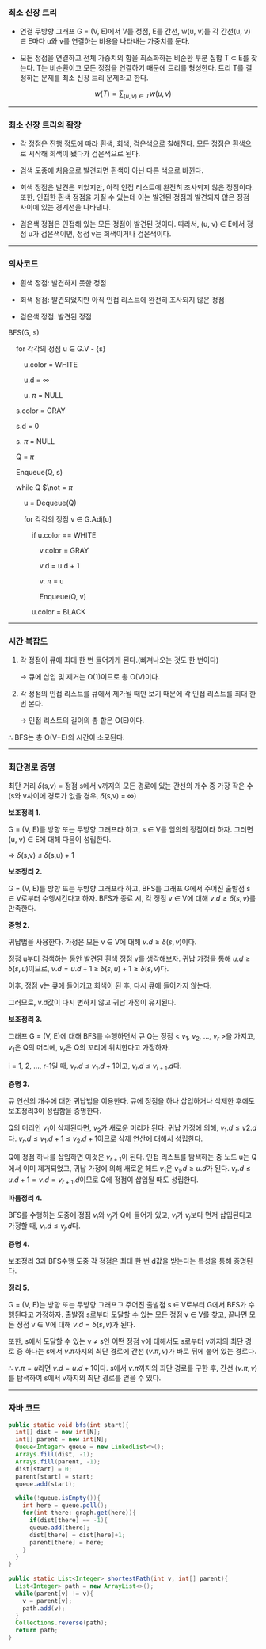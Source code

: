 ### 최소 신장 트리

* 연결 무방향 그래프 G = (V, E)에서 V를 정점, E를 간선, w(u, v)를 각 간선(u, v) $\in$ E마다 u와 v를 연결하는 비용을 나타내는 가중치를 둔다.

* 모든 정점을 연결하고 전체 가중치의 합을 최소화하는 비순환 부분 집합 T $\subset$ E를 찾는다. T는 비순환이고 모든 정점을 연결하기 때문에 트리를 형성한다. 트리 T를 결정하는 문제를 최소 신장 트리 문제라고 한다.

$$ w(T) = \sum_{(u,v)\in T}w(u, v)$$

<hr>

### 최소 신장 트리의 확장

* 각 정점은 진행 정도에 따라 흰색, 회색, 검은색으로 칠해진다. 모든 정점은 흰색으로 시작해 회색이 됐다가 검은색으로 된다.

* 검색 도중에 처음으로 발견되면 흰색이 아닌 다른 색으로 바뀐다. 

* 회색 정점은 발견은 되었지만, 아직 인접 리스트에 완전히 조사되지 않은 정점이다. 또한, 인접한 흰색 정점을 가질 수 있는데 이는 발견된 정점과 발견되지 않은 정점 사이에 있는 경계선을 나타낸다.

* 검은색 정점은 인접해 있는 모든 정점이 발견된 것이다. 따라서, (u, v) $\in$ E에서 정점 u가 검은색이면, 정점 v는 회색이거나 검은색이다.

<hr>

### 의사코드

* 흰색 정점: 발견하지 못한 정점

* 회색 정점: 발견되었지만 아직 인접 리스트에 완전히 조사되지 않은 정점

* 검은색 정점: 발견된 정점

BFS(G, s)

&nbsp;&nbsp;&nbsp;&nbsp;for 각각의 정점 u $\in$ G.V - {s}
  
&nbsp;&nbsp;&nbsp;&nbsp;&nbsp;&nbsp;&nbsp;&nbsp;u.color = WHITE
    
&nbsp;&nbsp;&nbsp;&nbsp;&nbsp;&nbsp;&nbsp;&nbsp;u.d = $\infty$
    
&nbsp;&nbsp;&nbsp;&nbsp;&nbsp;&nbsp;&nbsp;&nbsp;u. $\pi$ = NULL
  
&nbsp;&nbsp;&nbsp;&nbsp;s.color = GRAY
		
&nbsp;&nbsp;&nbsp;&nbsp;s.d = 0
		
&nbsp;&nbsp;&nbsp;&nbsp;s. $\pi$ = NULL
		
&nbsp;&nbsp;&nbsp;&nbsp;Q = $\pi$
		
&nbsp;&nbsp;&nbsp;&nbsp;Enqueue(Q, s)
		
&nbsp;&nbsp;&nbsp;&nbsp;while Q $\not = $\pi$
		
&nbsp;&nbsp;&nbsp;&nbsp;&nbsp;&nbsp;&nbsp;&nbsp;u = Dequeue(Q)
			
&nbsp;&nbsp;&nbsp;&nbsp;&nbsp;&nbsp;&nbsp;&nbsp;for 각각의 정점 v $\in$ G.Adj[u]
			
&nbsp;&nbsp;&nbsp;&nbsp;&nbsp;&nbsp;&nbsp;&nbsp;&nbsp;&nbsp;&nbsp;&nbsp;if u.color == WHITE
				
&nbsp;&nbsp;&nbsp;&nbsp;&nbsp;&nbsp;&nbsp;&nbsp;&nbsp;&nbsp;&nbsp;&nbsp;&nbsp;&nbsp;&nbsp;&nbsp;v.color = GRAY
				
&nbsp;&nbsp;&nbsp;&nbsp;&nbsp;&nbsp;&nbsp;&nbsp;&nbsp;&nbsp;&nbsp;&nbsp;&nbsp;&nbsp;&nbsp;&nbsp;v.d = u.d + 1
				
&nbsp;&nbsp;&nbsp;&nbsp;&nbsp;&nbsp;&nbsp;&nbsp;&nbsp;&nbsp;&nbsp;&nbsp;&nbsp;&nbsp;&nbsp;&nbsp;v. $\pi$ = u
				
&nbsp;&nbsp;&nbsp;&nbsp;&nbsp;&nbsp;&nbsp;&nbsp;&nbsp;&nbsp;&nbsp;&nbsp;&nbsp;&nbsp;&nbsp;&nbsp;Enqueue(Q, v)
		
&nbsp;&nbsp;&nbsp;&nbsp;&nbsp;&nbsp;&nbsp;&nbsp;&nbsp;&nbsp;&nbsp;&nbsp;u.color = BLACK

<hr>

### 시간 복잡도

1. 각 정점이 큐에 최대 한 번 들어가게 된다.(빠져나오는 것도 한 번이다)
    
    → 큐에 삽입 및 제거는 O(1)이므로 총 O(V)이다.
    
2. 각 정점의 인접 리스트를 큐에서 제가될 때만 보기 때문에 각 인접 리스트를 최대 한 번 본다.
    
    → 인접 리스트의 길이의 총 합은 O(E)이다. 
    

 $\therefore$  BFS는 총 O(V+E)의 시간이 소모된다.
 
<hr>

### 최단경로 증명

최단 거리 $\delta$(s,v) = 정점 s에서 v까지의 모든 경로에 있는 간선의 개수 중 가장 작은 수 (s와 v사이에 경로가 없을 경우, $\delta$(s,v) = $\infty$)

**보조정리 1.**

G = (V, E)를 방향 또는 무방향 그래프라 하고, s $\in$ V를 임의의 정점이라 하자. 그러면 (u, v) $\in$ E에 대해 다음이 성립한다.

⇒ $\delta$(s,v) ≤ $\delta$(s,u) + 1

**보조정리 2.**

G = (V, E)를 방향 또는 무방향 그래프라 하고, BFS를 그래프 G에서 주어진 출발점 s $\in$ V로부터 수행시킨다고 하자. BFS가 종료 시, 각 정점 v $\in$ V에 대해 $v.d \ge \delta(s,v)$를 만족한다.

**증명 2.**

귀납법을 사용한다. 가정은 모든 v $\in$ V에 대해 $v.d \ge \delta(s, v)$이다.

정점 u부터 검색하는 동안 발견된 흰색 정점 v를 생각해보자. 귀납 가정을 통해 $u.d \ge \delta(s,u)$이므로, $v.d = u.d + 1$ ≥ $\delta(s,u) + 1 \ge \delta(s,v)$다.

이후, 정점 v는 큐에 들어가고 회색이 된 후, 다시 큐에 들어가지 않는다. 

그러므로, v.d값이 다시 변하지 않고 귀납 가정이 유지된다.

**보조정리 3.**
 
그래프 G = (V, E)에 대해 BFS를 수행하면서 큐 Q는 정점 < $v_1$, $v_2$, …, $v_r$ >을 가지고, $v_1$은 Q의 머리에, $v_r$은 Q의 꼬리에 위치한다고 가정하자. 

i = 1, 2, …, r-1일 때, $v_r.d \le v_1.d+1$이고, $v_i.d \le v_{i+1}.d$다.

**증명 3.**

큐 연산의 개수에 대한 귀납법을 이용한다. 큐에 정점을 하나 삽입하거나 삭제한 후에도 보조정리3이 성립함을 증명한다.

Q의 머리인 $v_1$이 삭제된다면, $v_2$가 새로운 머리가 된다. 귀납 가정에 의해, $v_1.d \le v2.d$다. $v_r.d \le v_1.d+1 \le v_2.d+1$이므로 삭제 연산에 대해서 성립한다.

Q에 정점 하나를 삽입하면 이것은 $v_{r+1}$이 된다. 인접 리스트를 탐색하는 중 노드 u는 Q에서 이미 제거되었고, 귀납 가정에 의해 새로운 헤드 $v_1$은 $v_1.d \ge u.d$가 된다. $v_r.d \le u.d+1 = v.d = v_{r+1}.d$이므로 Q에 정점이 삽입될 때도 성립한다.

**따름정리 4.**

BFS를 수행하는 도중에 정점 $v_i$와 $v_j$가 Q에 들어가 있고, $v_i$가 $v_j$보다 먼저 삽입된다고 가정할 때, $v_i.d \le v_j.d$다.

**증명 4.**

보조정리 3과 BFS수행 도중 각 정점은 최대 한 번 d값을 받는다는 특성을 통해 증명된다.

**정리 5.**

G = (V, E)는 방향 또는 무방향 그래프고 주어진 출발점 s $\in$ V로부터 G에서 BFS가 수행된다고 가정하자. 출발점 s로부터 도달할 수 있는 모든 정점 v $\in$ V를 찾고, 끝나면 모든 정점 v $\in$ V에 대해 $v.d = \delta(s,v)$가 된다.

또한, s에서 도달할 수 있는 v $\not =$  s인 어떤 정점 v에 대해서도 s로부터 v까지의 최단 경로 중 하나는 s에서 $v.\pi$까지의 최단 경로에 간선 $(v.\pi, v)$가 바로 뒤에 붙어 있는 경로다.

$\therefore$ $v.\pi = u$라면 $v.d = u.d+1$이다. s에서 $v.\pi$까지의 최단 경로를 구한 후, 간선 $(v.\pi, v)$를 탐색하여 s에서 v까지의 최단 경로를 얻을 수 있다.

<hr>

### 자바 코드

```java
public static void bfs(int start){
  int[] dist = new int[N];
  int[] parent = new int[N];
  Queue<Integer> queue = new LinkedList<>();
  Arrays.fill(dist, -1);
  Arrays.fill(parent, -1);
  dist[start] = 0;
  parent[start] = start;
  queue.add(start);

  while(!queue.isEmpty()){
    int here = queue.poll();
    for(int there: graph.get(here)){
      if(dist[there] == -1){
      queue.add(there);
      dist[there] = dist[here]+1;
      parent[there] = here;
    }
  }
}

public static List<Integer> shortestPath(int v, int[] parent){
  List<Integer> path = new ArrayList<>();
  while(parent[v] != v){
    v = parent[v];
    path.add(v);
  }
  Collections.reverse(path);
  return path;
}
```

